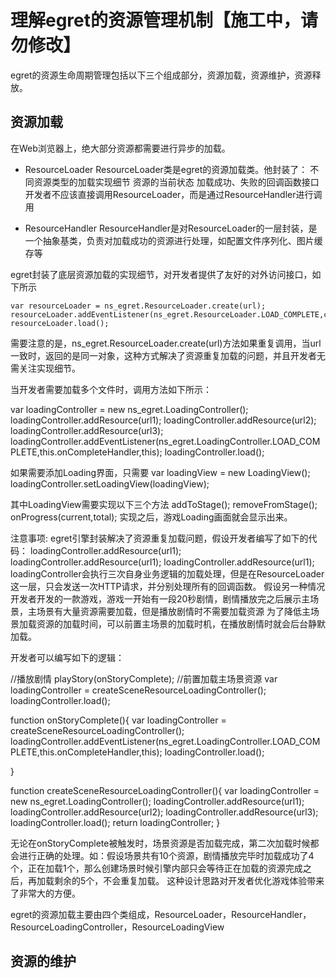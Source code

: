 理解egret的资源管理机制【施工中，请勿修改】
========================
egret的资源生命周期管理包括以下三个组成部分，资源加载，资源维护，资源释放。

资源加载
----------------------

在Web浏览器上，绝大部分资源都需要进行异步的加载。

* ResourceLoader
ResourceLoader类是egret的资源加载类。他封装了：
不同资源类型的加载实现细节
资源的当前状态
加载成功、失败的回调函数接口
开发者不应该直接调用ResourceLoader，而是通过ResourceHandler进行调用

* ResourceHandler
ResourceHandler是对ResourceLoader的一层封装，是一个抽象基类，负责对加载成功的资源进行处理，如配置文件序列化、图片缓存等

egret封装了底层资源加载的实现细节，对开发者提供了友好的对外访问接口，如下所示
```
var resourceLoader = ns_egret.ResourceLoader.create(url);
resourceLoader.addEventListener(ns_egret.ResourceLoader.LOAD_COMPLETE,callback,this);
resourceLoader.load();
```

需要注意的是，ns_egret.ResourceLoader.create(url)方法如果重复调用，当url一致时，返回的是同一对象，这种方式解决了资源重复加载的问题，并且开发者无需关注实现细节。

当开发者需要加载多个文件时，调用方法如下所示：

var loadingController = new ns_egret.LoadingController();
loadingController.addResource(url1);
loadingController.addResource(url2);
loadingController.addResource(url3);
loadingController.addEventListener(ns_egret.LoadingController.LOAD_COMPLETE,this.onCompleteHandler,this);
loadingController.load();

如果需要添加Loading界面，只需要
var loadingView = new LoadingView();
loadingController.setLoadingView(loadingView);

其中LoadingView需要实现以下三个方法
addToStage();
removeFromStage();
onProgress(current,total);
实现之后，游戏Loading画面就会显示出来。

注意事项:
egret引擎封装解决了资源重复加载问题，假设开发者编写了如下的代码：
loadingController.addResource(url1);
loadingController.addResource(url1);
loadingController.addResource(url1);
loadingController会执行三次自身业务逻辑的加载处理，但是在ResourceLoader这一层，只会发送一次HTTP请求，并分别处理所有的回调函数。
假设另一种情况
开发者开发的一款游戏，游戏一开始有一段20秒剧情，剧情播放完之后展示主场景，主场景有大量资源需要加载，但是播放剧情时不需要加载资源
为了降低主场景加载资源的加载时间，可以前置主场景的加载时机，在播放剧情时就会后台静默加载。

开发者可以编写如下的逻辑：

//播放剧情
playStory(onStoryComplete);
//前置加载主场景资源
var loadingController = createSceneResourceLoadingController();
loadingController.load();

function onStoryComplete(){
    var loadingController = createSceneResourceLoadingController();
    loadingController.addEventListener(ns_egret.LoadingController.LOAD_COMPLETE,this.onCompleteHandler,this);
    loadingController.load();

}

function createSceneResourceLoadingController(){
    var loadingController = new ns_egret.LoadingController();
    loadingController.addResource(url1);
    loadingController.addResource(url2);
    loadingController.addResource(url3);
    loadingController.load();
    return loadingController;
}

无论在onStoryComplete被触发时，场景资源是否加载完成，第二次加载时候都会进行正确的处理。如：假设场景共有10个资源，剧情播放完毕时加载成功了4个，正在加载1个，那么创建场景时候引擎内部只会等待正在加载的资源完成之后，再加载剩余的5个，不会重复加载。
这种设计思路对开发者优化游戏体验带来了非常大的方便。

egret的资源加载主要由四个类组成，ResourceLoader，ResourceHandler，ResourceLoadingController，ResourceLoadingView





资源的维护
---------------------



